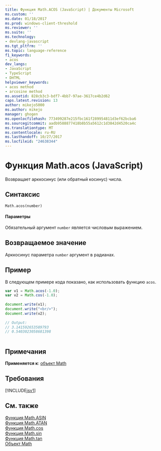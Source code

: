 ```yaml
---
title: Функция Math.ACOS (JavaScript) | Документы Microsoft
ms.custom: ''
ms.date: 01/18/2017
ms.prod: windows-client-threshold
ms.reviewer: ''
ms.suite: ''
ms.technology:
- devlang-javascript
ms.tgt_pltfrm: ''
ms.topic: language-reference
f1_keywords:
- acos
dev_langs:
- JavaScript
- TypeScript
- DHTML
helpviewer_keywords:
- acos method
- arcosine method
ms.assetid: 828cb3c3-bdf7-4bb7-97ae-3617ce4b2d62
caps.latest.revision: 13
author: mikejo5000
ms.author: mikejo
manager: ghogen
ms.openlocfilehash: 773499287e215fbc161f289954811d3ef62bcba6
ms.sourcegitcommit: aadb9588877418b8b55a5612c1d3842d4520ca4c
ms.translationtype: MT
ms.contentlocale: ru-RU
ms.lasthandoff: 10/27/2017
ms.locfileid: "24638344"
---
```

# <a name="mathacos-function-javascript"></a>Функция Math.acos (JavaScript)
Возвращает арккосинус (или обратный косинус) числа.  
  
## <a name="syntax"></a>Синтаксис  
  
```  
Math.acos(number)  
```  
  
#### <a name="parameters"></a>Параметры  
 Обязательный аргумент `number` является числовым выражением.  
  
## <a name="return-value"></a>Возвращаемое значение  
 Арккосинус параметра `number` аргумент в радианах.  
  
## <a name="example"></a>Пример  
 В следующем примере кода показано, как использовать функцию `acos`.  
  
```JavaScript  
var v1 = Math.acos(-1.0);  
var v2 = Math.cos(-1.0);  
  
document.write(v1);  
document.write("<br/>");  
document.write(v2);  
  
// Output:  
// 3.141592653589793  
// 0.5403023058681398  
  
```  
  
## <a name="remarks"></a>Примечания  
 **Применяется к**: [объект Math](../../javascript/reference/math-object-javascript.md)  
  
## <a name="requirements"></a>Требования  
 [!INCLUDE[jsv1](../../javascript/misc/includes/jsv1-md.md)]  
  
## <a name="see-also"></a>См. также  
 [Функция Math.ASIN](../../javascript/reference/math-asin-function-javascript.md)   
 [Функция Math.ATAN](../../javascript/reference/math-atan-function-javascript.md)   
 [Функция Math.cos](../../javascript/reference/math-cos-function-javascript.md)   
 [Функция Math.sin](../../javascript/reference/math-sin-function-javascript.md)   
 [Функция Math.tan](../../javascript/reference/math-tan-function-javascript.md)   
 [Объект Math](../../javascript/reference/math-object-javascript.md)